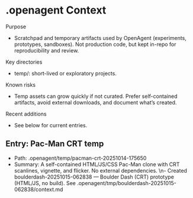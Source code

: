 # .openagent Context

Purpose
- Scratchpad and temporary artifacts used by OpenAgent (experiments, prototypes, sandboxes). Not production code, but kept in-repo for reproducibility and review.

Key directories
- temp/: short-lived or exploratory projects.

Known risks
- Temp assets can grow quickly if not curated. Prefer self-contained artifacts, avoid external downloads, and document what’s created.

Recent additions
- See below for current entries.

## Entry: Pac-Man CRT temp
- Path: .openagent/temp/pacman-crt-20251014-175650
- Summary: A self-contained HTML/JS/CSS Pac-Man clone with CRT scanlines, vignette, and flicker. No external dependencies.
\n- Created boulderdash-20251015-062838 — Boulder Dash (CRT) prototype (HTML/JS, no build). See .openagent/tmp/boulderdash-20251015-062838/context.md
